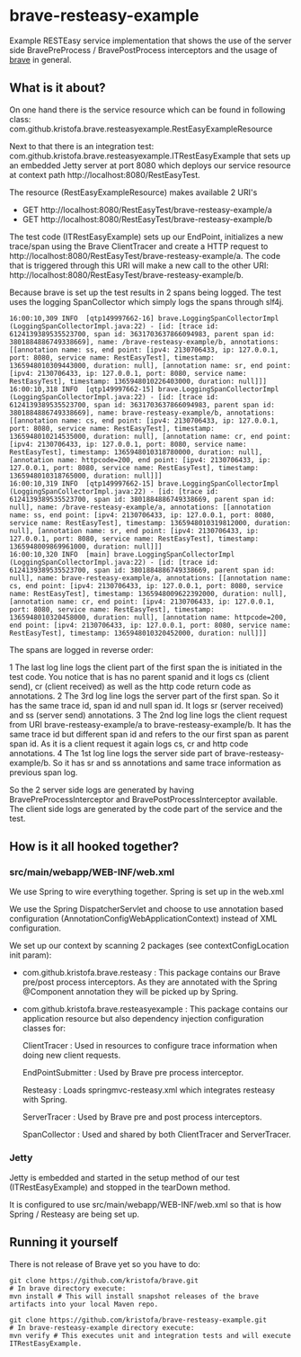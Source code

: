 # brave-resteasy-example #

Example RESTEasy service implementation that shows the use of the server side BravePreProcess / BravePostProcess interceptors 
and the usage of [brave](https://github.com/kristofa/brave) in general.

## What is it about? ##

On one hand there is the service resource which can be found in following class: 
com.github.kristofa.brave.resteasyexample.RestEasyExampleResource

Next to that there is an integration test: com.github.kristofa.brave.resteasyexample.ITRestEasyExample that sets up
an embedded Jetty server at port 8080 which deploys our service resource at context path http://localhost:8080/RestEasyTest.

The resource (RestEasyExampleResource) makes available 2 URI's

*   GET http://localhost:8080/RestEasyTest/brave-resteasy-example/a
*   GET http://localhost:8080/RestEasyTest/brave-resteasy-example/b


The test code (ITRestEasyExample) sets up our EndPoint, initializes a new trace/span using the Brave ClientTracer
and create a HTTP request to http://localhost:8080/RestEasyTest/brave-resteasy-example/a. The code that is triggered through
this URI will make a new call to the other URI: http://localhost:8080/RestEasyTest/brave-resteasy-example/b.

Because brave is set up the test results in 2 spans being logged. The test uses the logging SpanCollector which simply logs the spans through slf4j.

    16:00:10,309 INFO  [qtp149997662-16] brave.LoggingSpanCollectorImpl (LoggingSpanCollectorImpl.java:22) - [id: [trace id: 6124139389535523700, span id: 3631703637866094983, parent span id: 3801884886749338669], name: /brave-resteasy-example/b, annotations: [[annotation name: ss, end point: [ipv4: 2130706433, ip: 127.0.0.1, port: 8080, service name: RestEasyTest], timestamp: 1365948010309443000, duration: null], [annotation name: sr, end point: [ipv4: 2130706433, ip: 127.0.0.1, port: 8080, service name: RestEasyTest], timestamp: 1365948010226403000, duration: null]]]
    16:00:10,318 INFO  [qtp149997662-15] brave.LoggingSpanCollectorImpl (LoggingSpanCollectorImpl.java:22) - [id: [trace id: 6124139389535523700, span id: 3631703637866094983, parent span id: 3801884886749338669], name: brave-resteasy-example/b, annotations: [[annotation name: cs, end point: [ipv4: 2130706433, ip: 127.0.0.1, port: 8080, service name: RestEasyTest], timestamp: 1365948010214535000, duration: null], [annotation name: cr, end point: [ipv4: 2130706433, ip: 127.0.0.1, port: 8080, service name: RestEasyTest], timestamp: 1365948010318780000, duration: null], [annotation name: httpcode=200, end point: [ipv4: 2130706433, ip: 127.0.0.1, port: 8080, service name: RestEasyTest], timestamp: 1365948010318765000, duration: null]]]
    16:00:10,319 INFO  [qtp149997662-15] brave.LoggingSpanCollectorImpl (LoggingSpanCollectorImpl.java:22) - [id: [trace id: 6124139389535523700, span id: 3801884886749338669, parent span id: null], name: /brave-resteasy-example/a, annotations: [[annotation name: ss, end point: [ipv4: 2130706433, ip: 127.0.0.1, port: 8080, service name: RestEasyTest], timestamp: 1365948010319812000, duration: null], [annotation name: sr, end point: [ipv4: 2130706433, ip: 127.0.0.1, port: 8080, service name: RestEasyTest], timestamp: 1365948009869961000, duration: null]]]
    16:00:10,320 INFO  [main] brave.LoggingSpanCollectorImpl (LoggingSpanCollectorImpl.java:22) - [id: [trace id: 6124139389535523700, span id: 3801884886749338669, parent span id: null], name: brave-resteasy-example/a, annotations: [[annotation name: cs, end point: [ipv4: 2130706433, ip: 127.0.0.1, port: 8080, service name: RestEasyTest], timestamp: 1365948009622392000, duration: null], [annotation name: cr, end point: [ipv4: 2130706433, ip: 127.0.0.1, port: 8080, service name: RestEasyTest], timestamp: 1365948010320458000, duration: null], [annotation name: httpcode=200, end point: [ipv4: 2130706433, ip: 127.0.0.1, port: 8080, service name: RestEasyTest], timestamp: 1365948010320452000, duration: null]]]

The spans are logged in reverse order:

1  The last log line logs the client part of the first span the is initiated in the test code. 
   You notice that is has no parent spanid and it logs cs (client send), cr (client received) as well as the http code return code as annotations.
2  The 3rd log line logs the server part of the first span. So it has the same trace id, span id and null span id. 
   It logs sr (server received) and ss (server send) annotations.
3  The 2nd log line logs the client request from URI brave-resteasy-example/a to brave-resteasy-example/b. 
   It has the same trace id but different span id and refers to the our first span as parent span id. 
   As it is a client request it again logs cs, cr and http code annotations.
4  The 1st log line logs the server side part of brave-resteasy-example/b. 
   So it has sr and ss annotations and same trace information as previous span log.

So the 2 server side logs are generated by having BravePreProcessInterceptor and BravePostProcessInterceptor available.
The client side logs are generated by the code part of the service and the test.

## How is it all hooked together? ##

### src/main/webapp/WEB-INF/web.xml ###

We use Spring to wire everything together. Spring is set up in the web.xml

We use the Spring DispatcherServlet and choose to use annotation based configuration (AnnotationConfigWebApplicationContext) instead of
XML configuration.

We set up our context by scanning 2 packages (see contextConfigLocation init param):

*   com.github.kristofa.brave.resteasy : This package contains our Brave pre/post process interceptors. 
    As they are annotated with the Spring @Component annotation they will be picked up by Spring.
*   com.github.kristofa.brave.resteasyexample : This package contains our application resource but also dependency injection configuration 
    classes for:
  
    ClientTracer : Used in resources to configure trace information when doing new client requests.
    
    EndPointSubmitter : Used by Brave pre process interceptor.
    
    Resteasy : Loads springmvc-resteasy.xml which integrates resteasy with Spring.
    
    ServerTracer : Used by Brave pre and post process interceptors.
    
    SpanCollector : Used and shared by both ClientTracer and ServerTracer.
    
### Jetty ###

Jetty is embedded and started in the setup method of our test (ITRestEasyExample) and stopped in the tearDown method.

It is configured to use src/main/webapp/WEB-INF/web.xml so that is how Spring / Resteasy are being set up.

## Running it yourself ##

There is not release of Brave yet so you have to do:

    git clone https://github.com/kristofa/brave.git
    # In brave directory execute:
    mvn install # This will install snapshot releases of the brave artifacts into your local Maven repo.
    
    git clone https://github.com/kristofa/brave-resteasy-example.git
    # In brave-resteasy-example directory execute:
    mvn verify # This executes unit and integration tests and will execute ITRestEasyExample.


    

    